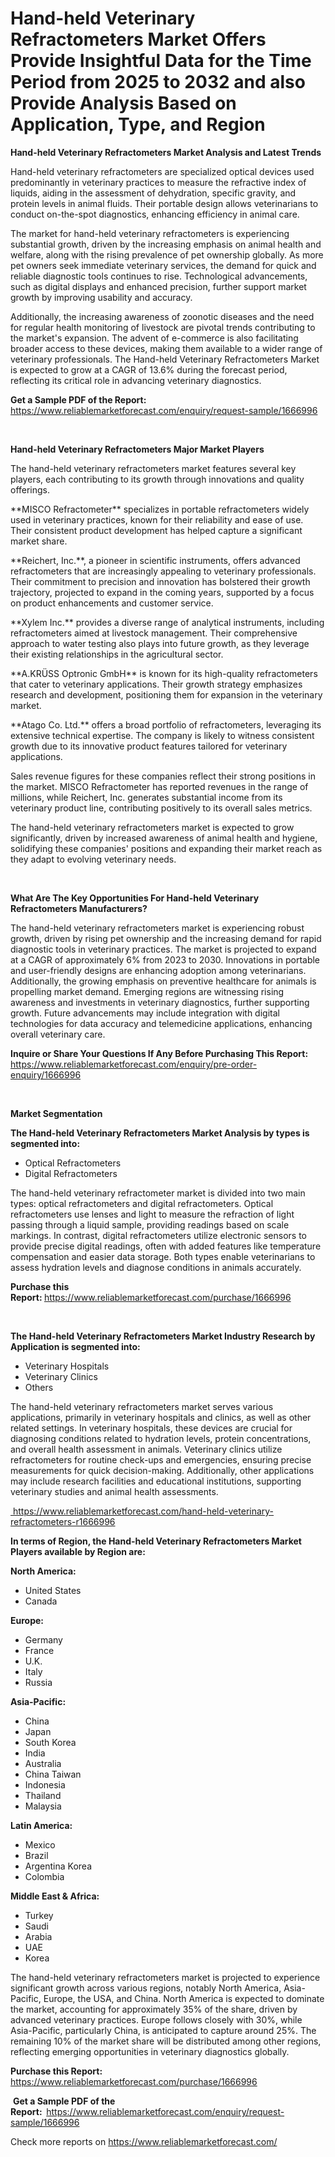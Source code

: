 <p><h1>Hand-held Veterinary Refractometers Market Offers Provide Insightful Data for the Time Period from 2025 to 2032 and also Provide Analysis Based on Application, Type, and Region</h1></p><p><strong>Hand-held Veterinary Refractometers Market Analysis and Latest Trends</strong></p>
<p><p>Hand-held veterinary refractometers are specialized optical devices used predominantly in veterinary practices to measure the refractive index of liquids, aiding in the assessment of dehydration, specific gravity, and protein levels in animal fluids. Their portable design allows veterinarians to conduct on-the-spot diagnostics, enhancing efficiency in animal care. </p><p>The market for hand-held veterinary refractometers is experiencing substantial growth, driven by the increasing emphasis on animal health and welfare, along with the rising prevalence of pet ownership globally. As more pet owners seek immediate veterinary services, the demand for quick and reliable diagnostic tools continues to rise. Technological advancements, such as digital displays and enhanced precision, further support market growth by improving usability and accuracy.</p><p>Additionally, the increasing awareness of zoonotic diseases and the need for regular health monitoring of livestock are pivotal trends contributing to the market's expansion. The advent of e-commerce is also facilitating broader access to these devices, making them available to a wider range of veterinary professionals. The Hand-held Veterinary Refractometers Market is expected to grow at a CAGR of 13.6% during the forecast period, reflecting its critical role in advancing veterinary diagnostics.</p></p>
<p><strong>Get a Sample PDF of the Report:&nbsp;</strong> <a href="https://www.reliablemarketforecast.com/enquiry/request-sample/1666996?utm_campaign=2736&utm_medium=2&utm_source=Github&utm_content=ia&utm_term=04032025&utm_id=hand-held-veterinary-refractometers">https://www.reliablemarketforecast.com/enquiry/request-sample/1666996</a></p>
<p>&nbsp;</p>
<p><strong>Hand-held Veterinary Refractometers Major Market Players</strong></p>
<p><p>The hand-held veterinary refractometers market features several key players, each contributing to its growth through innovations and quality offerings. </p><p>**MISCO Refractometer** specializes in portable refractometers widely used in veterinary practices, known for their reliability and ease of use. Their consistent product development has helped capture a significant market share.</p><p>**Reichert, Inc.**, a pioneer in scientific instruments, offers advanced refractometers that are increasingly appealing to veterinary professionals. Their commitment to precision and innovation has bolstered their growth trajectory, projected to expand in the coming years, supported by a focus on product enhancements and customer service.</p><p>**Xylem Inc.** provides a diverse range of analytical instruments, including refractometers aimed at livestock management. Their comprehensive approach to water testing also plays into future growth, as they leverage their existing relationships in the agricultural sector.</p><p>**A.KRÜSS Optronic GmbH** is known for its high-quality refractometers that cater to veterinary applications. Their growth strategy emphasizes research and development, positioning them for expansion in the veterinary market.</p><p>**Atago Co. Ltd.** offers a broad portfolio of refractometers, leveraging its extensive technical expertise. The company is likely to witness consistent growth due to its innovative product features tailored for veterinary applications.</p><p>Sales revenue figures for these companies reflect their strong positions in the market. MISCO Refractometer has reported revenues in the range of millions, while Reichert, Inc. generates substantial income from its veterinary product line, contributing positively to its overall sales metrics.</p><p>The hand-held veterinary refractometers market is expected to grow significantly, driven by increased awareness of animal health and hygiene, solidifying these companies' positions and expanding their market reach as they adapt to evolving veterinary needs.</p></p>
<p>&nbsp;</p>
<p><strong>What Are The Key Opportunities For Hand-held Veterinary Refractometers Manufacturers?</strong></p>
<p><p>The hand-held veterinary refractometers market is experiencing robust growth, driven by rising pet ownership and the increasing demand for rapid diagnostic tools in veterinary practices. The market is projected to expand at a CAGR of approximately 6% from 2023 to 2030. Innovations in portable and user-friendly designs are enhancing adoption among veterinarians. Additionally, the growing emphasis on preventive healthcare for animals is propelling market demand. Emerging regions are witnessing rising awareness and investments in veterinary diagnostics, further supporting growth. Future advancements may include integration with digital technologies for data accuracy and telemedicine applications, enhancing overall veterinary care.</p></p>
<p><strong>Inquire or Share Your Questions If Any Before Purchasing This Report:</strong> <a href="https://www.reliablemarketforecast.com/enquiry/pre-order-enquiry/1666996?utm_campaign=2736&utm_medium=2&utm_source=Github&utm_content=ia&utm_term=04032025&utm_id=hand-held-veterinary-refractometers">https://www.reliablemarketforecast.com/enquiry/pre-order-enquiry/1666996</a></p>
<p>&nbsp;</p>
<p><strong>Market Segmentation</strong></p>
<p><strong>The Hand-held Veterinary Refractometers Market Analysis by types is segmented into:</strong></p>
<p><ul><li>Optical Refractometers</li><li>Digital Refractometers</li></ul></p>
<p><p>The hand-held veterinary refractometer market is divided into two main types: optical refractometers and digital refractometers. Optical refractometers use lenses and light to measure the refraction of light passing through a liquid sample, providing readings based on scale markings. In contrast, digital refractometers utilize electronic sensors to provide precise digital readings, often with added features like temperature compensation and easier data storage. Both types enable veterinarians to assess hydration levels and diagnose conditions in animals accurately.</p></p>
<p><strong>Purchase this Report:&nbsp;</strong><a href="https://www.reliablemarketforecast.com/purchase/1666996?utm_campaign=2736&utm_medium=2&utm_source=Github&utm_content=ia&utm_term=04032025&utm_id=hand-held-veterinary-refractometers">https://www.reliablemarketforecast.com/purchase/1666996</a></p>
<p>&nbsp;</p>
<p><strong>The Hand-held Veterinary Refractometers Market Industry Research by Application is segmented into:</strong></p>
<p><ul><li>Veterinary Hospitals</li><li>Veterinary Clinics</li><li>Others</li></ul></p>
<p><p>The hand-held veterinary refractometers market serves various applications, primarily in veterinary hospitals and clinics, as well as other related settings. In veterinary hospitals, these devices are crucial for diagnosing conditions related to hydration levels, protein concentrations, and overall health assessment in animals. Veterinary clinics utilize refractometers for routine check-ups and emergencies, ensuring precise measurements for quick decision-making. Additionally, other applications may include research facilities and educational institutions, supporting veterinary studies and animal health assessments.</p></p>
<p><a href="https://www.reliablemarketforecast.com/hand-held-veterinary-refractometers-r1666996?utm_campaign=2736&utm_medium=2&utm_source=Github&utm_content=ia&utm_term=04032025&utm_id=hand-held-veterinary-refractometers">&nbsp;https://www.reliablemarketforecast.com/hand-held-veterinary-refractometers-r1666996</a></p>
<p><strong>In terms of Region, the Hand-held Veterinary Refractometers Market Players available by Region are:</strong></p>
<p>
    <p> <strong> North America: </strong>
        <ul>
            <li>United States</li>
            <li>Canada</li>
        </ul>
        </p> 
    <p> <strong> Europe: </strong>
        <ul>
            <li>Germany</li>
            <li>France</li>
            <li>U.K.</li>
            <li>Italy</li>
            <li>Russia</li>
        </ul>
        </p> 
    <p> <strong> Asia-Pacific: </strong>
        <ul>
            <li>China</li>
            <li>Japan</li>
            <li>South Korea</li>
            <li>India</li>
            <li>Australia</li>
            <li>China Taiwan</li>
            <li>Indonesia</li>
            <li>Thailand</li>
            <li>Malaysia</li>
        </ul>
        </p> 
    <p> <strong> Latin America: </strong>
        <ul>
            <li>Mexico</li>
            <li>Brazil</li>
            <li>Argentina Korea</li>
            <li>Colombia</li>
        </ul>
        </p> 
    <p> <strong> Middle East & Africa: </strong>
        <ul>
            <li>Turkey</li>
            <li>Saudi</li>
            <li>Arabia</li>
            <li>UAE</li>
            <li>Korea</li>
        </ul>
    </p>
    </p>
<p><p>The hand-held veterinary refractometers market is projected to experience significant growth across various regions, notably North America, Asia-Pacific, Europe, the USA, and China. North America is expected to dominate the market, accounting for approximately 35% of the share, driven by advanced veterinary practices. Europe follows closely with 30%, while Asia-Pacific, particularly China, is anticipated to capture around 25%. The remaining 10% of the market share will be distributed among other regions, reflecting emerging opportunities in veterinary diagnostics globally.</p></p>
<p><strong>Purchase this Report: </strong><a href="https://www.reliablemarketforecast.com/purchase/1666996?utm_campaign=2736&utm_medium=2&utm_source=Github&utm_content=ia&utm_term=04032025&utm_id=hand-held-veterinary-refractometers">https://www.reliablemarketforecast.com/purchase/1666996</a></p>
<p>&nbsp;<strong>Get a Sample PDF of the Report:&nbsp;&nbsp;</strong><a href="https://www.reliablemarketforecast.com/enquiry/request-sample/1666996?utm_campaign=2736&utm_medium=2&utm_source=Github&utm_content=ia&utm_term=04032025&utm_id=hand-held-veterinary-refractometers">https://www.reliablemarketforecast.com/enquiry/request-sample/1666996</a></p>
<p><strong></strong></p>
<p>Check more reports on <a href="https://www.reliablemarketforecast.com/?utm_campaign=2736&utm_medium=2&utm_source=Github&utm_content=ia&utm_term=04032025&utm_id=hand-held-veterinary-refractometers">https://www.reliablemarketforecast.com/</a></p>